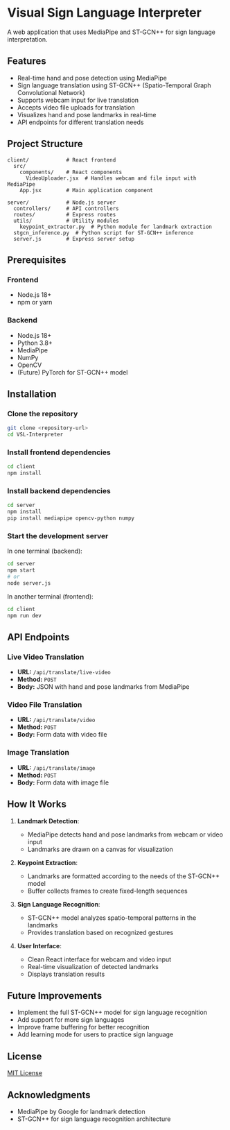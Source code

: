 # Visual Sign Language Interpreter

A web application that uses MediaPipe and ST-GCN++ for sign language interpretation.

## Features

- Real-time hand and pose detection using MediaPipe
- Sign language translation using ST-GCN++ (Spatio-Temporal Graph Convolutional Network)
- Supports webcam input for live translation
- Accepts video file uploads for translation
- Visualizes hand and pose landmarks in real-time
- API endpoints for different translation needs

## Project Structure

```
client/            # React frontend
  src/
    components/    # React components
      VideoUploader.jsx  # Handles webcam and file input with MediaPipe
    App.jsx        # Main application component
  
server/            # Node.js server
  controllers/     # API controllers
  routes/          # Express routes
  utils/           # Utility modules
    keypoint_extractor.py  # Python module for landmark extraction
  stgcn_inference.py  # Python script for ST-GCN++ inference
  server.js        # Express server setup
```

## Prerequisites

### Frontend
- Node.js 18+
- npm or yarn

### Backend
- Node.js 18+
- Python 3.8+
- MediaPipe
- NumPy
- OpenCV
- (Future) PyTorch for ST-GCN++ model

## Installation

### Clone the repository

```bash
git clone <repository-url>
cd VSL-Interpreter
```

### Install frontend dependencies

```bash
cd client
npm install
```

### Install backend dependencies

```bash
cd server
npm install
pip install mediapipe opencv-python numpy
```

### Start the development server

In one terminal (backend):
```bash
cd server
npm start
# or
node server.js
```

In another terminal (frontend):
```bash
cd client
npm run dev
```

## API Endpoints

### Live Video Translation
- **URL:** `/api/translate/live-video`
- **Method:** `POST`
- **Body:** JSON with hand and pose landmarks from MediaPipe

### Video File Translation
- **URL:** `/api/translate/video`
- **Method:** `POST`
- **Body:** Form data with video file

### Image Translation
- **URL:** `/api/translate/image`
- **Method:** `POST`
- **Body:** Form data with image file

## How It Works

1. **Landmark Detection**:
   - MediaPipe detects hand and pose landmarks from webcam or video input
   - Landmarks are drawn on a canvas for visualization

2. **Keypoint Extraction**:
   - Landmarks are formatted according to the needs of the ST-GCN++ model
   - Buffer collects frames to create fixed-length sequences

3. **Sign Language Recognition**:
   - ST-GCN++ model analyzes spatio-temporal patterns in the landmarks
   - Provides translation based on recognized gestures

4. **User Interface**:
   - Clean React interface for webcam and video input
   - Real-time visualization of detected landmarks
   - Displays translation results

## Future Improvements

- Implement the full ST-GCN++ model for sign language recognition
- Add support for more sign languages
- Improve frame buffering for better recognition
- Add learning mode for users to practice sign language

## License

[MIT License](LICENSE)

## Acknowledgments

- MediaPipe by Google for landmark detection
- ST-GCN++ for sign language recognition architecture
